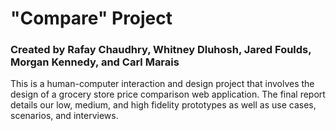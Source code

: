 # "Compare" Project

### Created by Rafay Chaudhry, Whitney Dluhosh, Jared Foulds, Morgan Kennedy, and Carl Marais

This is a human-computer interaction and design project that involves the design of a grocery store price comparison web application.
The final report details our low, medium, and high fidelity prototypes as well as use cases, scenarios, and interviews.
